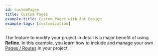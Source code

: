 ```yaml
---
id: customPages
title: Custom Pages
example-title: Custom Pages with Ant Design
example-tags: [customization]
---
```


The feature to modify your project in detail is a major benefit of using **Refine**. In this example, you learn how to include and manage your own [Pages / Routes](/docs/packages/list-of-packages) in your project.

<CodeSandboxExample path="with-custom-pages" />
